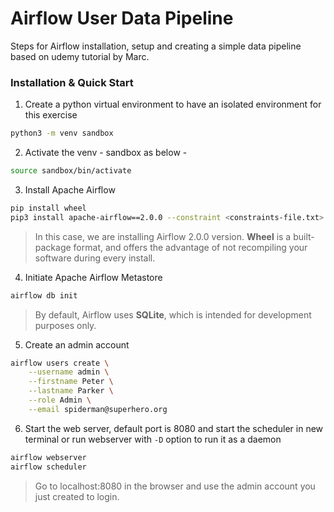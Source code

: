 # Airflow User Data Pipeline
Steps for Airflow installation, setup and creating a simple data pipeline based on udemy tutorial by Marc.

### Installation & Quick Start 

1. Create a python virtual environment to have an isolated environment for this exercise
```sh
python3 -m venv sandbox
```
2. Activate the venv - sandbox as below -  
```sh
source sandbox/bin/activate
```
3. Install Apache Airflow   
```sh
pip install wheel
pip3 install apache-airflow==2.0.0 --constraint <constraints-file.txt>
```
> In this case, we are installing Airflow 2.0.0 version. 
> **Wheel** is a built-package format, and offers the advantage of not recompiling your software during every install.
 
4. Initiate Apache Airflow Metastore    
```sh
airflow db init
```
> By default, Airflow uses **SQLite**, which is intended for development purposes only.

5. Create an admin account
```sh
airflow users create \
    --username admin \
    --firstname Peter \
    --lastname Parker \
    --role Admin \
    --email spiderman@superhero.org
```
6. Start the web server, default port is 8080 and start the scheduler in new terminal or run webserver with `-D` option to run it as a daemon
```sh
airflow webserver
airflow scheduler
```
> Go to localhost:8080 in the browser and use the admin account you just created to login.


